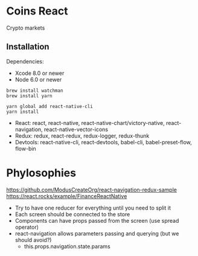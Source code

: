 # Coins React
Crypto markets

## Installation
Dependencies:
- Xcode 8.0 or newer
- Node 6.0 or newer

````
brew install watchman
brew install yarn

yarn global add react-native-cli
yarn install
````

- React: react, react-native, react-native-chart/victory-native, react-navigation, react-native-vector-icons
- Redux: redux, react-redux, redux-logger, redux-thunk
- Devtools: react-native-cli, react-devtools, babel-cli, babel-preset-flow, flow-bin

# Phylosophies

https://github.com/ModusCreateOrg/react-navigation-redux-sample
https://react.rocks/example/FinanceReactNative


- Try to have one reducer for everything until you need to split it
- Each screen should be connected to the store
- Components can have props passed from the screen (use spread operator)
- react-navigation allows parameters passing and querying (but we should avoid?)
  - this.props.navigation.state.params
